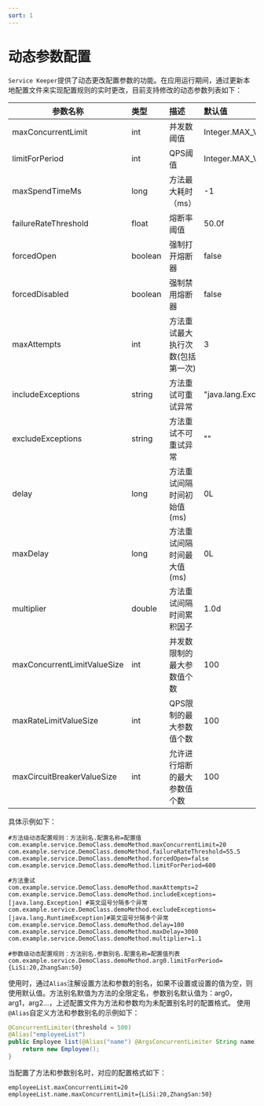 ```yaml
---
sort: 1
---
```


# 动态参数配置
`Service Keeper`提供了动态更改配置参数的功能。在应用运行期间，通过更新本地配置文件来实现配置规则的实时更改，目前支持修改的动态参数列表如下：

| 参数名称         |      类型    |             描述          |          默认值  |                                             
| --------------- |   :--------  | :----------------------- |  :-----------------------
|  maxConcurrentLimit  |  int     |        并发数阈值         |     Integer.MAX_VALUE  |
|  limitForPeriod      |  int     |        QPS阈值	    |      Integer.MAX_VALUE  |
|  maxSpendTimeMs      |  long |        方法最大耗时（ms）    |      -1                 |
|  failureRateThreshold|  float  |      熔断率阈值           |       50.0f             |
|  forcedOpen          |  boolean  |      强制打开熔断器      |      false              |
|  forcedDisabled      |  boolean  |      强制禁用熔断器      |      false              |
|  maxAttempts         |  int|      方法重试最大执行次数(包括第一次)      |       3       |
|  includeExceptions   |  string  |      方法重试可重试异常      |      "java.lang.Exception"   |
|  excludeExceptions   |  string  |      方法重试不可重试异常      |    ""                       |
|  delay               |  long  |        方法重试间隔时间初始值(ms)      |   0L                    |
|  maxDelay            |  long  |     方法重试间隔时间最大值(ms)       |     0L                   |
|  multiplier            |  double  |     方法重试间隔时间累积因子       |   1.0d                 
|  maxConcurrentLimitValueSize      |  int  |     并发数限制的最大参数值个数       |   100       
|  maxRateLimitValueSize            |  int  |     QPS限制的最大参数值个数       |   100       
|  maxCircuitBreakerValueSize       |  int  |     允许进行熔断的最大参数值个数       |   100        

具体示例如下：
```
#方法级动态配置规则：方法别名.配置名称=配置值
com.example.service.DemoClass.demoMethod.maxConcurrentLimit=20
com.example.service.DemoClass.demoMethod.failureRateThreshold=55.5
com.example.service.DemoClass.demoMethod.forcedOpen=false
com.example.service.DemoClass.demoMethod.limitForPeriod=600

#方法重试
com.example.service.DemoClass.demoMethod.maxAttempts=2
com.example.service.DemoClass.demoMethod.includeExceptions=[java.lang.Exception] #英文逗号分隔多个异常
com.example.service.DemoClass.demoMethod.excludeExceptions=[java.lang.RuntimeException]#英文逗号分隔多个异常
com.example.service.DemoClass.demoMethod.delay=100
com.example.service.DemoClass.demoMethod.maxDelay=3000
com.example.service.DemoClass.demoMethod.multiplier=1.1

#参数级动态配置规则：方法别名.参数别名.配置名称=配置值列表
com.example.service.DemoClass.demoMethod.arg0.limitForPeriod={LiSi:20,ZhangSan:50}
```
使用时，通过`Alias`注解设置方法和参数的别名，如果不设置或设置的值为空，则使用默认值。方法别名默值为方法的全限定名，参数别名默认值为：arg0，arg1，arg2...，上述配置文件为方法和参数均为未配置别名时的配置格式。
使用`@Alias`自定义方法和参数别名的示例如下：
```java
@ConcurrentLimiter(threshold = 500)
@Alias("employeeList")
public Employee list(@Alias("name") @ArgsConcurrentLimiter String name) {
    return new Employee();
}
```
当配置了方法和参数别名时，对应的配置格式如下：
```properties
employeeList.maxConcurrentLimit=20
employeeList.name.maxConcurrentLimit={LiSi:20,ZhangSan:50}
```
